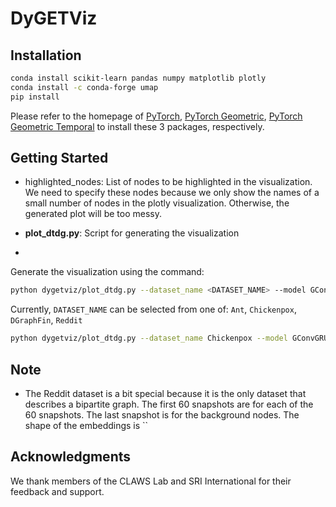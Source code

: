 # DyGETViz

## Installation


```bash
conda install scikit-learn pandas numpy matplotlib plotly
conda install -c conda-forge umap
pip install 
```


Please refer to the homepage of [PyTorch](https://pytorch.org/get-started/locally/), [PyTorch Geometric](https://pytorch-geometric.readthedocs.io/en/latest/install/installation.html), [PyTorch Geometric Temporal](https://pytorch-geometric-temporal.readthedocs.io/en/latest/notes/installation.html) to install these 3 packages, respectively. 



## Getting Started


- highlighted_nodes: List of nodes to be highlighted in the visualization. We need to specify these nodes because we only show the names of a small number of nodes in the plotly visualization. Otherwise, the generated plot will be too messy. 


- **plot_dtdg.py**: Script for generating the visualization
- 

Generate the visualization using the command:

```bash
python dygetviz/plot_dtdg.py --dataset_name <DATASET_NAME> --model GConvGRU
```

Currently, `DATASET_NAME` can be selected from one of: `Ant`, `Chickenpox`, `DGraphFin`, `Reddit`



```bash
python dygetviz/plot_dtdg.py --dataset_name Chickenpox --model GConvGRU
```



## Note



- The Reddit dataset is a bit special because it is the only dataset that describes a bipartite graph. The first 60 snapshots are for each of the 60 snapshots. The last snapshot is for the background nodes. The shape of the embeddings is `` 

## Acknowledgments

We thank members of the CLAWS Lab and SRI International for their feedback and support.


